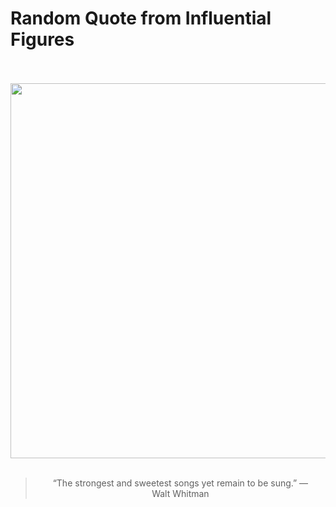 # Random Quote from Influential Figures

<div align="center">
  <br>
  <br>
  <a href="https://en.wikipedia.org/wiki/Walt_Whitman" title="Walt Whitman - Wikipedia"><img src="https://upload.wikimedia.org/wikipedia/commons/f/fa/Walt_Whitman_-_George_Collins_Cox.jpg" width="600px"></a>
  <br>
  <br>
  <blockquote>&ldquo;The strongest and sweetest songs yet remain to be sung.&rdquo; &mdash; <footer>Walt Whitman</footer></blockquote>
</div>
  